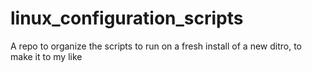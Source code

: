 # linux_configuration_scripts
A repo to organize the scripts to run on a fresh install of a new ditro, to make it to my like
